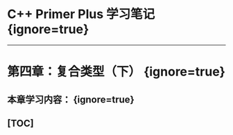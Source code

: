 # C++ Primer Plus 学习笔记 {ignore=true}
---

# 第四章：复合类型（下） {ignore=true}

## 本章学习内容： {ignore=true}
[TOC]
---
